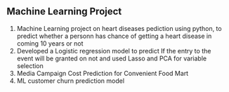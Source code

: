## Machine Learning Project
1) Machine Learning project on heart diseases pediction using python, to predict whether a personn has chance of getting a heart disease in coming 10 years or not
2) Developed a Logistic regression model to predict If the entry to the event will be granted on not and used Lasso and PCA for variable selection
3) Media Campaign Cost Prediction for Convenient Food Mart
4) ML customer churn prediction model
   
